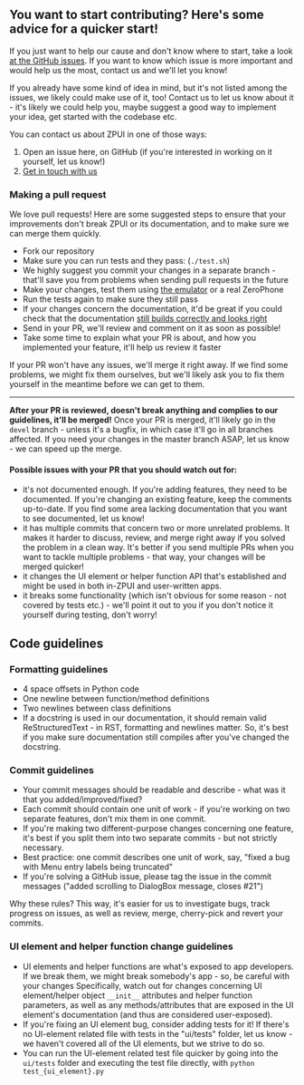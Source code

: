 ## You want to start contributing? Here's some advice for a quicker start!

If you just want to help our cause and don't know where to start, take a look [at the GitHub issues](https://github.com/ZeroPhone/ZPUI/issues). If you want to know which issue is more important and would help us the most, contact us and we'll let you know!

If you already have some kind of idea in mind, but it's not listed among the issues, we likely could make use of it, too! Contact us to let us know about it - it's likely we could help you, maybe suggest a good way to implement your idea, get started with the codebase etc.

You can contact us about ZPUI in one of those ways:

1. Open an issue here, on GitHub (if you're interested in working on it yourself, let us know!)
2. [Get in touch with us](CONTACT.md)

### Making a pull request

We love pull requests! Here are some suggested steps to ensure that your improvements don't break ZPUI or its documentation, and to make sure we can merge them quickly.

* Fork our repository
* Make sure you can run tests and they pass: (`./test.sh`)
* We highly suggest you commit your changes in a separate branch - that'll save you from problems when sending pull requests in the future
* Make your changes, test them using [the emulator](http://zpui.readthedocs.io/en/latest/setup.html#emulator) or a real ZeroPhone
* Run the tests again to make sure they still pass
* If your changes concern the documentation, it'd be great if you could check that the documentation [still builds correctly and looks right](http://zpui.readthedocs.io/en/latest/docs_development.html#testing-your-changes-locally)
* Send in your PR, we'll review and comment on it as soon as possible!
* Take some time to explain what your PR is about, and how you implemented your feature, it'll help us review it faster

If your PR won't have any issues, we'll merge it right away. If we find some problems, we might fix them ourselves, but we'll likely ask you to fix them yourself in the meantime before we can get to them.

-----

**After your PR is reviewed, doesn't break anything and complies to our guidelines, it'll be merged!** Once your PR is merged, it'll likely go in the `devel` branch - unless it's a bugfix, in which case it'll go in all branches affected. If you need your changes in the master branch ASAP, let us know - we can speed up the merge.

#### Possible issues with your PR that you should watch out for:
* it's not documented enough. If you're adding features, they need to be documented. If you're changing an existing feature, keep the comments up-to-date. If you find some area lacking documentation that you want to see documented, let us know! 
* it has multiple commits that concern two or more unrelated problems. It makes it harder to discuss, review, and merge right away if you solved the problem in a clean way. It's better if you send multiple PRs when you want to tackle multiple problems - that way, your changes will be merged quicker!
* it changes the UI element or helper function API that's established and might be used in both in-ZPUI and user-written apps.
* it breaks some functionality (which isn't obvious for some reason - not covered by tests etc.) - we'll point it out to you if you don't notice it yourself during testing, don't worry!

## Code guidelines

### Formatting guidelines

* 4 space offsets in Python code
* One newline between function/method definitions
* Two newlines between class definitions
* If a docstring is used in our documentation, it should remain valid ReStructuredText - in RST, formatting and newlines matter. So, it's best if you make sure documentation still compiles after you've changed the docstring.

### Commit guidelines

* Your commit messages should be readable and describe - what was it that you added/improved/fixed?
* Each commit should contain one unit of work - if you're working on two separate features, don't mix them in one commit.
* If you're making two different-purpose changes concerning one feature, it's best if you split them into two separate commits - but not strictly necessary.
* Best practice: one commit describes one unit of work, say, "fixed a bug with Menu entry labels being truncated"
* If you're solving a GitHub issue, please tag the issue in the commit messages ("added scrolling to DialogBox message, closes #21")

Why these rules? This way, it's easier for us to investigate bugs, track progress on issues, as well as review, merge, cherry-pick and revert your commits. 

### UI element and helper function change guidelines

* UI elements and helper functions are what's exposed to app developers. If we break them, we might break somebody's app - so, be careful with your changes
Specifically, watch out for changes concerning UI element/helper object `__init__` attributes and helper function parameters, as well as any methods/attributes that are exposed in the UI element's documentation (and thus are considered user-exposed).
* If you're fixing an UI element bug, consider adding tests for it! If there's no UI-element related file with tests in the "ui/tests" folder, let us know - we haven't covered all of the UI elements, but we strive to do so.
* You can run the UI-element related test file quicker by going into the `ui/tests` folder and executing the test file directly, with `python test_{ui_element}.py`
